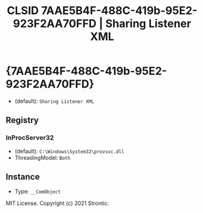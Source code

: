 ﻿---
title: "CLSID 7AAE5B4F-488C-419b-95E2-923F2AA70FFD | Sharing Listener XML"
excerpt: What is COM-Object CLSID 7AAE5B4F-488C-419b-95E2-923F2AA70FFD?
---

# {7AAE5B4F-488C-419b-95E2-923F2AA70FFD}

* (default): `Sharing Listener XML`

## Registry


### InProcServer32

* (default): `C:\Windows\System32\provsvc.dll`
* ThreadingModel: `Both`

## Instance

* Type: `__ComObject`

MIT License. Copyright (c) 2021 Strontic.


